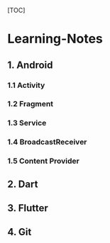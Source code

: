 [TOC]

# Learning-Notes
## 1. Android
### 1.1 Activity
### 1.2 Fragment
### 1.3 Service
### 1.4 BroadcastReceiver
### 1.5 Content Provider

## 2. Dart
## 3. Flutter
## 4. Git
